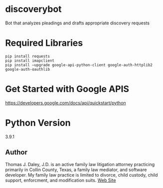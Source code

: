 # discoverybot
Bot that analyzes pleadings and drafts appropriate discovery requests

# Required Libraries
```
pip install requests
pip install imapclient
pip install –upgrade google-api-python-client google-auth-httplib2 google-auth-oauthlib
```

# Get Started with Google APIS
https://developers.google.com/docs/api/quickstart/python

# Python Version
3.9.1

## Author

Thomas J. Daley, J.D. is an active family law litigation attorney practicing primarily in Collin County, Texas, a family law mediator, and software developer. My family law practice is limited to divorce, child custody, child support, enforcment, and modification suits. [Web Site](https://koonsfuller.com/attorneys/tom-daley/)
